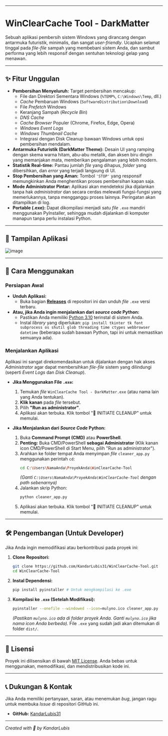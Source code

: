 
-----

# WinClearCache Tool - DarkMatter

Sebuah aplikasi pembersih sistem Windows yang dirancang dengan antarmuka futuristik, minimalis, dan sangat *user-friendly*. Ucapkan selamat tinggal pada *file-file* sampah yang membebani sistem Anda, dan sambut performa yang lebih responsif dengan sentuhan teknologi gelap yang menawan.

-----

## ✨ Fitur Unggulan

  * **Pembersihan Menyeluruh:** Target pembersihan mencakup:
      * File dan Direktori Sementara Windows (`%TEMP%`, `C:\Windows\Temp`, dll.)
      * *Cache* Pembaruan Windows (`SoftwareDistribution\Download`)
      * File *Prefetch* Windows
      * Keranjang Sampah (*Recycle Bin*)
      * *DNS Cache*
      * *Cache Browser* Populer (Chrome, Firefox, Edge, Opera)
      * *Windows Event Logs*
      * *Windows Thumbnail Cache*
      * Integrasi dengan Disk Cleanup bawaan Windows untuk opsi pembersihan mendalam.
  * **Antarmuka Futuristik (DarkMatter Theme):** Desain UI yang ramping dengan skema warna hitam, abu-abu metalik, dan aksen biru dingin yang memanjakan mata, memberikan pengalaman yang lebih modern.
  * **Statistik Real-time:** Pantau jumlah *file* yang dihapus, *folder* yang dibersihkan, dan *error* yang terjadi langsung di UI.
  * **Stop Pembersihan yang Aman:** Tombol `'STOP'` yang responsif memungkinkan Anda menghentikan proses pembersihan kapan saja.
  * **Mode Administrator Pintar:** Aplikasi akan mendeteksi jika dijalankan tanpa hak *administrator* dan secara cerdas melewati fungsi-fungsi yang memerlukannya, tanpa mengganggu proses lainnya. Peringatan akan ditampilkan di log.
  * **Portable (.exe):** Dapat dikompilasi menjadi satu *file* `.exe` mandiri menggunakan PyInstaller, sehingga mudah dijalankan di komputer manapun tanpa perlu instalasi Python.

-----

## 📸 Tampilan Aplikasi

![image](https://github.com/user-attachments/assets/c086a47e-792a-4fa6-b735-bfe059cc860f)

-----

## 🚀 Cara Menggunakan

### Persiapan Awal

  * **Unduh Aplikasi:**
      * Buka bagian [**Releases**]([https://www.google.com/search?q=https://github.com/KandarLubis31/WinClearCache-Tool/releases](https://github.com/kandarlubis31/CacheCleanerWindows/releases/tag/v1.0.0)) di repositori ini dan unduh *file* `.exe` versi terbaru.
  * **Atau, jika Anda ingin menjalankan dari *source code* Python:**
      * Pastikan Anda memiliki [Python 3.10](https://www.python.org/downloads/) terinstal di sistem Anda.
      * Instal *library* yang diperlukan: `pip install tkinter tk font subprocess os shutil glob threading time ctypes webbrowser datetime` (beberapa sudah bawaan Python, tapi ini untuk memastikan semuanya ada).

### Menjalankan Aplikasi

Aplikasi ini sangat direkomendasikan untuk dijalankan dengan hak akses *Administrator* agar dapat membersihkan *file-file* sistem yang dilindungi (seperti *Event Logs* dan *Disk Cleanup*).

  * **Jika Menggunakan File `.exe`:**

    1.  Temukan *file* `WinClearCache Tool - DarkMatter.exe` (atau nama lain yang Anda tentukan).
    2.  **Klik kanan** pada *file* tersebut.
    3.  Pilih **"Run as administrator"**.
    4.  Aplikasi akan terbuka. Klik tombol "🚀 INITIATE CLEANUP" untuk memulai.

  * **Jika Menjalankan dari *Source Code* Python:**

    1.  Buka **Command Prompt (CMD)** atau **PowerShell**.
    2.  **Penting:** Buka CMD/PowerShell **sebagai Administrator** (Klik kanan icon CMD/PowerShell di Start Menu, pilih "Run as administrator").
    3.  Arahkan ke folder tempat Anda menyimpan *file* `cleaner_app.py` menggunakan perintah `cd`:
        ```bash
        cd C:\Users\NamaAnda\ProyekAnda\WinClearCache-Tool
        ```
        *(Ganti `C:\Users\NamaAnda\ProyekAnda\WinClearCache-Tool` dengan *path* sebenarnya)*
    4.  Jalankan skrip Python:
        ```bash
        python cleaner_app.py
        ```
    5.  Aplikasi akan terbuka. Klik tombol "🚀 INITIATE CLEANUP" untuk memulai.

-----

## 🛠️ Pengembangan (Untuk Developer)

Jika Anda ingin memodifikasi atau berkontribusi pada proyek ini:

1.  **Clone Repositori:**
    ```bash
    git clone https://github.com/KandarLubis31/WinClearCache-Tool.git
    cd WinClearCache-Tool
    ```
2.  **Instal Dependensi:**
    ```bash
    pip install pyinstaller # Untuk mengkompilasi ke .exe
    ```
3.  **Kompilasi ke `.exe` (Setelah Modifikasi):**
    ```bash
    pyinstaller --onefile --windowed --icon=mulyno.ico cleaner_app.py
    ```
    *(Pastikan `mulyno.ico` ada di folder proyek Anda. Ganti `mulyno.ico` jika nama *icon* Anda berbeda).*
    File `.exe` yang sudah jadi akan ditemukan di folder `dist/`.

-----

## 📜 Lisensi

Proyek ini dilisensikan di bawah [MIT License](https://www.google.com/search?q=LICENSE). Anda bebas untuk menggunakan, memodifikasi, dan mendistribusikan kode ini.

-----

## 📞 Dukungan & Kontak

Jika Anda memiliki pertanyaan, saran, atau menemukan *bug*, jangan ragu untuk membuka *Issue* di repositori GitHub ini.

  * **GitHub:** [KandarLubis31](https://github.com/KandarLubis31)

-----

*Created with 💖 by KandarLubis*
